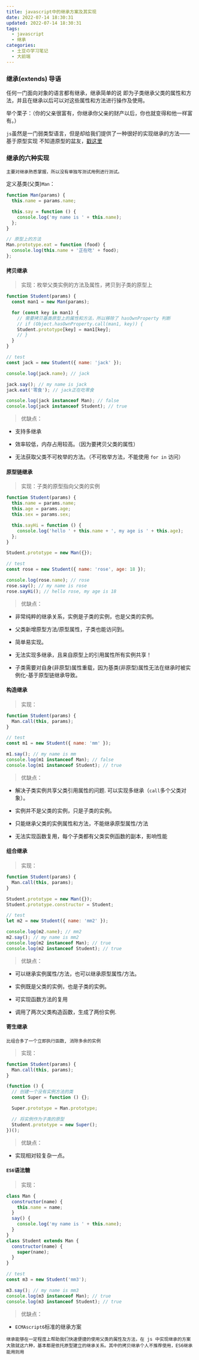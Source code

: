 ```yaml
---
title: javascript中的继承方案及其实现
date: 2022-07-14 18:30:31
updated: 2022-07-14 18:30:31
tags:
  - javascript
  - 继承
categories:
  - 土豆の学习笔记
  - 大前端
---
```


### 继承(extends) 导语

任何一门面向对象的语言都有继承，继承简单的说 即为子类继承父类的属性和方法，并且在继承以后可以对这些属性和方法进行操作及使用。

举个栗子：（你的父亲很富有，你继承你父亲的财产以后，你也就变得和他一样富有。）

`js`虽然是一门弱类型语言，但是却给我们提供了一种很好的实现继承的方法——基于原型实现 不知道原型的盆友，[戳这里](https://developer.mozilla.org/zh-CN/docs/Learn/JavaScript/Objects/Object_prototypes)

<!-- more -->

### 继承的六种实现

`主要对继承熟悉掌握，所以没有单独写测试用例进行测试。`

定义基类(父类)`Man`：

```javascript
function Man(params) {
  this.name = params.name;

  this.say = function () {
    console.log('my name is ' + this.name);
  };
}

// 原型上的方法
Man.prototype.eat = function (food) {
  console.log(this.name + '正在吃' + food);
};
```

#### 拷贝继承

> 实现：枚举父类实例的方法及属性，拷贝到子类的原型上

```javascript
function Student(params) {
  const man1 = new Man(params);

  for (const key in man1) {
    // 需要拷贝基类原型上的属性和方法，所以移除了 hasOwnProperty 判断
    // if (Object.hasOwnProperty.call(man1, key)) {
    Student.prototype[key] = man1[key];
    // }
  }
}

// test
const jack = new Student({ name: 'jack' });

console.log(jack.name); // jack

jack.say(); // my name is jack
jack.eat('零食'); // jack正在吃零食

console.log(jack instanceof Man); // false
console.log(jack instanceof Student); // true
```

> 优缺点：

- 支持多继承

- 效率较低，内存占用较高。（因为要拷贝父类的属性）

- 无法获取父类不可枚举的方法。（不可枚举方法，不能使用 `for in` 访问）

#### 原型链继承

> 实现：子类的原型指向父类的实例

```javascript
function Student(params) {
  this.name = params.name;
  this.age = params.age;
  this.sex = params.sex;

  this.sayHi = function () {
    console.log('hello ' + this.name + ', my age is ' + this.age);
  };
}

Student.prototype = new Man({});

// test
const rose = new Student({ name: 'rose', age: 18 });

console.log(rose.name); // rose
rose.say(); // my name is rose
rose.sayHi(); // hello rose, my age is 18
```

> 优缺点：

- 非常纯粹的继承关系，实例是子类的实例，也是父类的实例。

- 父类新增原型方法/原型属性，子类也能访问到。

- 简单易实现。

- 无法实现多继承，且来自原型上的引用属性所有实例共享！

- 子类需要对自身(非原型)属性重载，因为基类(非原型)属性无法在继承时被实例化-基于原型链继承导致。

#### 构造继承

> 实现：

```javascript
function Student(params) {
  Man.call(this, params);
}

// test
const m1 = new Student({ name: 'mm' });

m1.say(); // my name is mm
console.log(m1 instanceof Man); // false
console.log(m1 instanceof Student); // true
```

> 优缺点：

- 解决子类实例共享父类引用属性的问题. 可以实现多继承（`call`多个父类对象）。

- 实例并不是父类的实例，只是子类的实例。

- 只能继承父类的实例属性和方法，不能继承原型属性/方法

- 无法实现函数复用，每个子类都有父类实例函数的副本，影响性能

#### 组合继承

> 实现：

```javascript
function Student(params) {
  Man.call(this, params);
}

Student.prototype = new Man({});
Student.prototype.constructor = Student;

// test
let m2 = new Student({ name: 'mm2' });

console.log(m2.name); // mm2
m2.say(); // my name is mm2
console.log(m2 instanceof Man); // true
console.log(m2 instanceof Student); // true
```

> 优缺点：

- 可以继承实例属性/方法，也可以继承原型属性/方法。

- 实例既是父类的实例，也是子类的实例。

- 可实现函数方法的复用

- 调用了两次父类构造函数，生成了两份实例.

#### 寄生继承

`比组合多了一个立即执行函数, 消除多余的实例`

> 实现：

```javascript
function Student(params) {
  Man.call(this, params);
}

(function () {
  // 创建一个没有实例方法的类
  const Super = function () {};

  Super.prototype = Man.prototype;

  // 将实例作为子类的原型
  Student.prototype = new Super();
})();
```

> 优缺点：

- 实现相对较复杂一点。

#### `ES6`语法糖

> 实现：

```javascript
class Man {
  constructor(name) {
    this.name = name;
  }
  say() {
    console.log('my name is ' + this.name);
  }
}
class Student extends Man {
  constructor(name) {
    super(name);
  }
}

// test
const m3 = new Student('mm3');

m3.say(); // my name is mm3
console.log(m3 instanceof Man); // true
console.log(m3 instanceof Student); // true
```

> 优缺点：

- `ECMAscript6`标准的继承方案

`继承能够在一定程度上帮助我们快速便捷的使用父类的属性及方法，在 js 中实现继承的方案大致就这六种，基本都是依托原型建立的继承关系。其中的拷贝继承个人不推荐使用，ES6继承能用则用`

